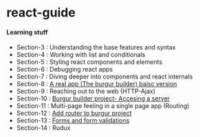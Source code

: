 # react-guide

#### Learning stuff

* Section-3 : Understanding the base features and syntax
* Section-4 : Working with list and conditionals
* Section-5 : Styling react components and elements
* Section-6 : Debugging react apps
* Section-7 : Diving deeper into components and react internals
* Section-8 : [A real app (The burgur builder) baisc version](https://github.com/avishka964/burger-builder-project-V1)
* Section-9 : Reaching out to the web (HTTP-Ajax)
* Section-10 : [Burgur builder project- Accesing a server](https://github.com/avishka964/burger-builder-project-V1)
* Section-11 : Multi-page feeling in a single page app (Routing)
* Section-12 : [Add router to burgur project](https://github.com/avishka964/burger-builder-project-V1)
* Section-13 : [Forms and form validations](https://github.com/avishka964/burger-builder-project-V1)
* Section-14 : Rudux
